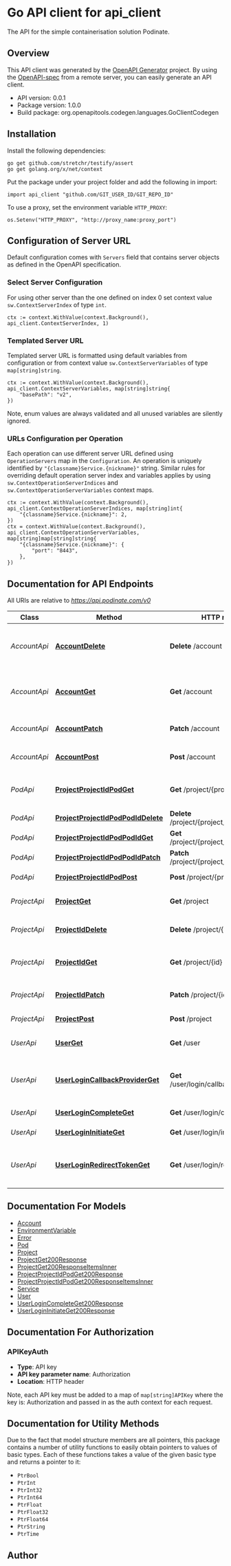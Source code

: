 # Go API client for api_client

The API for the simple containerisation solution Podinate.

## Overview
This API client was generated by the [OpenAPI Generator](https://openapi-generator.tech) project.  By using the [OpenAPI-spec](https://www.openapis.org/) from a remote server, you can easily generate an API client.

- API version: 0.0.1
- Package version: 1.0.0
- Build package: org.openapitools.codegen.languages.GoClientCodegen

## Installation

Install the following dependencies:

```shell
go get github.com/stretchr/testify/assert
go get golang.org/x/net/context
```

Put the package under your project folder and add the following in import:

```golang
import api_client "github.com/GIT_USER_ID/GIT_REPO_ID"
```

To use a proxy, set the environment variable `HTTP_PROXY`:

```golang
os.Setenv("HTTP_PROXY", "http://proxy_name:proxy_port")
```

## Configuration of Server URL

Default configuration comes with `Servers` field that contains server objects as defined in the OpenAPI specification.

### Select Server Configuration

For using other server than the one defined on index 0 set context value `sw.ContextServerIndex` of type `int`.

```golang
ctx := context.WithValue(context.Background(), api_client.ContextServerIndex, 1)
```

### Templated Server URL

Templated server URL is formatted using default variables from configuration or from context value `sw.ContextServerVariables` of type `map[string]string`.

```golang
ctx := context.WithValue(context.Background(), api_client.ContextServerVariables, map[string]string{
	"basePath": "v2",
})
```

Note, enum values are always validated and all unused variables are silently ignored.

### URLs Configuration per Operation

Each operation can use different server URL defined using `OperationServers` map in the `Configuration`.
An operation is uniquely identified by `"{classname}Service.{nickname}"` string.
Similar rules for overriding default operation server index and variables applies by using `sw.ContextOperationServerIndices` and `sw.ContextOperationServerVariables` context maps.

```golang
ctx := context.WithValue(context.Background(), api_client.ContextOperationServerIndices, map[string]int{
	"{classname}Service.{nickname}": 2,
})
ctx = context.WithValue(context.Background(), api_client.ContextOperationServerVariables, map[string]map[string]string{
	"{classname}Service.{nickname}": {
		"port": "8443",
	},
})
```

## Documentation for API Endpoints

All URIs are relative to *https://api.podinate.com/v0*

Class | Method | HTTP request | Description
------------ | ------------- | ------------- | -------------
*AccountApi* | [**AccountDelete**](docs/AccountApi.md#accountdelete) | **Delete** /account | Delete the account and all associated resources!
*AccountApi* | [**AccountGet**](docs/AccountApi.md#accountget) | **Get** /account | Get information about the current account.
*AccountApi* | [**AccountPatch**](docs/AccountApi.md#accountpatch) | **Patch** /account | Update an existing account
*AccountApi* | [**AccountPost**](docs/AccountApi.md#accountpost) | **Post** /account | Create a new account
*PodApi* | [**ProjectProjectIdPodGet**](docs/PodApi.md#projectprojectidpodget) | **Get** /project/{project_id}/pod | Get a list of pods for a given project
*PodApi* | [**ProjectProjectIdPodPodIdDelete**](docs/PodApi.md#projectprojectidpodpodiddelete) | **Delete** /project/{project_id}/pod/{pod_id} | Delete a pod
*PodApi* | [**ProjectProjectIdPodPodIdGet**](docs/PodApi.md#projectprojectidpodpodidget) | **Get** /project/{project_id}/pod/{pod_id} | Get a pod by ID
*PodApi* | [**ProjectProjectIdPodPodIdPatch**](docs/PodApi.md#projectprojectidpodpodidpatch) | **Patch** /project/{project_id}/pod/{pod_id} | Update a pod
*PodApi* | [**ProjectProjectIdPodPost**](docs/PodApi.md#projectprojectidpodpost) | **Post** /project/{project_id}/pod | Create a new pod
*ProjectApi* | [**ProjectGet**](docs/ProjectApi.md#projectget) | **Get** /project | Returns a list of projects.
*ProjectApi* | [**ProjectIdDelete**](docs/ProjectApi.md#projectiddelete) | **Delete** /project/{id} | Delete an existing project
*ProjectApi* | [**ProjectIdGet**](docs/ProjectApi.md#projectidget) | **Get** /project/{id} | Get an existing project given by ID
*ProjectApi* | [**ProjectIdPatch**](docs/ProjectApi.md#projectidpatch) | **Patch** /project/{id} | Update an existing project
*ProjectApi* | [**ProjectPost**](docs/ProjectApi.md#projectpost) | **Post** /project | Create a new project
*UserApi* | [**UserGet**](docs/UserApi.md#userget) | **Get** /user | Get the current user
*UserApi* | [**UserLoginCallbackProviderGet**](docs/UserApi.md#userlogincallbackproviderget) | **Get** /user/login/callback/{provider} | User login callback URL for oauth providers
*UserApi* | [**UserLoginCompleteGet**](docs/UserApi.md#userlogincompleteget) | **Get** /user/login/complete | Complete a user login
*UserApi* | [**UserLoginInitiateGet**](docs/UserApi.md#userlogininitiateget) | **Get** /user/login/initiate | Get a login URL
*UserApi* | [**UserLoginRedirectTokenGet**](docs/UserApi.md#userloginredirecttokenget) | **Get** /user/login/redirect/{token} | User login redirect URL to oauth providers


## Documentation For Models

 - [Account](docs/Account.md)
 - [EnvironmentVariable](docs/EnvironmentVariable.md)
 - [Error](docs/Error.md)
 - [Pod](docs/Pod.md)
 - [Project](docs/Project.md)
 - [ProjectGet200Response](docs/ProjectGet200Response.md)
 - [ProjectGet200ResponseItemsInner](docs/ProjectGet200ResponseItemsInner.md)
 - [ProjectProjectIdPodGet200Response](docs/ProjectProjectIdPodGet200Response.md)
 - [ProjectProjectIdPodGet200ResponseItemsInner](docs/ProjectProjectIdPodGet200ResponseItemsInner.md)
 - [Service](docs/Service.md)
 - [User](docs/User.md)
 - [UserLoginCompleteGet200Response](docs/UserLoginCompleteGet200Response.md)
 - [UserLoginInitiateGet200Response](docs/UserLoginInitiateGet200Response.md)


## Documentation For Authorization



### APIKeyAuth

- **Type**: API key
- **API key parameter name**: Authorization
- **Location**: HTTP header

Note, each API key must be added to a map of `map[string]APIKey` where the key is: Authorization and passed in as the auth context for each request.


## Documentation for Utility Methods

Due to the fact that model structure members are all pointers, this package contains
a number of utility functions to easily obtain pointers to values of basic types.
Each of these functions takes a value of the given basic type and returns a pointer to it:

* `PtrBool`
* `PtrInt`
* `PtrInt32`
* `PtrInt64`
* `PtrFloat`
* `PtrFloat32`
* `PtrFloat64`
* `PtrString`
* `PtrTime`

## Author



